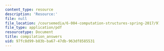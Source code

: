 ```yaml
---
content_type: resource
description: 'Resource:'
file: null
file_location: /coursemedia/6-004-computation-structures-spring-2017/97fc8d99b83bba6747db963df8585531_compilation_answers.pdf
file_type: application/pdf
resourcetype: Document
title: compilation_answers
uid: 97fc8d99-b83b-ba67-47db-963df8585531
---
```

